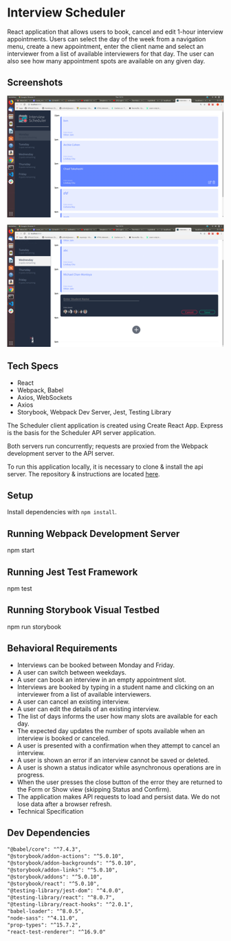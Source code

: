 # Interview Scheduler

React application that allows users to book, cancel and edit 1-hour interview appointments. Users can select the day of the week from a navigation menu, create a new appointment, enter the client name and select an interviewer from a list of available interviewers for that day. The user can also see how many appointment spots are available on any given day.

## Screenshots

!["Daily schedule"](https://github.com/willow123red/scheduler/blob/master/docs/daily-schedule.png?raw=true)

!["New appointment"](https://github.com/willow123red/scheduler/blob/master/docs/new-appointment.png?raw=true)


## Tech Specs

*  React
*  Webpack, Babel
*  Axios, WebSockets
*  Axios
*  Storybook, Webpack Dev Server, Jest, Testing Library

The Scheduler client application is created using Create React App. Express is the basis for the Scheduler API server application.

Both servers run concurrently; requests are proxied from the Webpack development server to the API server.

To run this application locally, it is necessary to clone & install the api server. The repository & instructions are located [here](https://github.com/willow123red/scheduler-api).

## Setup

Install dependencies with `npm install`.

## Running Webpack Development Server

npm start

## Running Jest Test Framework

npm test

## Running Storybook Visual Testbed

npm run storybook

## Behavioral Requirements

*  Interviews can be booked between Monday and Friday.
*  A user can switch between weekdays.
*  A user can book an interview in an empty appointment slot.
*  Interviews are booked by typing in a student name and clicking on an interviewer from a list of available interviewers.
*  A user can cancel an existing interview.
*  A user can edit the details of an existing interview.
*  The list of days informs the user how many slots are available for each day.
*  The expected day updates the number of spots available when an interview is booked or canceled.
*  A user is presented with a confirmation when they attempt to cancel an interview.
*  A user is shown an error if an interview cannot be saved or deleted.
*  A user is shown a status indicator while asynchronous operations are in progress.
*  When the user presses the close button of the error they are returned to the Form or Show view (skipping Status and Confirm).
*  The application makes API requests to load and persist data. We do not lose data after a browser refresh.
*  Technical Specification

## Dev Dependencies

    "@babel/core": "^7.4.3",
    "@storybook/addon-actions": "^5.0.10",
    "@storybook/addon-backgrounds": "^5.0.10",
    "@storybook/addon-links": "^5.0.10",
    "@storybook/addons": "^5.0.10",
    "@storybook/react": "^5.0.10",
    "@testing-library/jest-dom": "^4.0.0",
    "@testing-library/react": "^8.0.7",
    "@testing-library/react-hooks": "^2.0.1",
    "babel-loader": "^8.0.5",
    "node-sass": "^4.11.0",
    "prop-types": "^15.7.2",
    "react-test-renderer": "^16.9.0"
